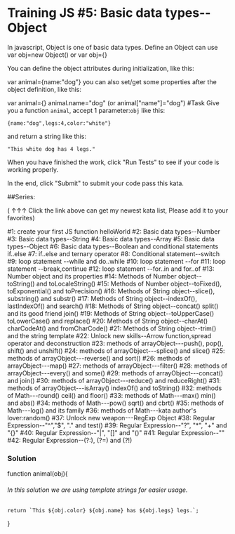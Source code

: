 # Training JS #5: Basic data types--Object

In javascript, Object is one of basic data types. Define an Object can use var obj=new Object() or var obj={}

You can define the object attributes during initialization, like this:

var animal={name:"dog"}
you can also set/get some properties after the object definition, like this:

var animal={}
animal.name="dog" (or animal["name"]="dog")
#Task
Give you a function `animal`, accept 1 parameter:`obj` like this:

```
{name:"dog",legs:4,color:"white"}
```

and return a string like this:

```
"This white dog has 4 legs."
```

When you have finished the work, click "Run Tests" to see if your code is working properly.

In the end, click "Submit" to submit your code pass this kata.

##Series:

( ↑↑↑ Click the link above can get my newest kata list, Please add it to your favorites)

#1: create your first JS function helloWorld
#2: Basic data types--Number
#3: Basic data types--String
#4: Basic data types--Array
#5: Basic data types--Object
#6: Basic data types--Boolean and conditional statements if..else
#7: if..else and ternary operator
#8: Conditional statement--switch
#9: loop statement --while and do..while
#10: loop statement --for
#11: loop statement --break,continue
#12: loop statement --for..in and for..of
#13: Number object and its properties
#14: Methods of Number object--toString() and toLocaleString()
#15: Methods of Number object--toFixed(), toExponential() and toPrecision()
#16: Methods of String object--slice(), substring() and substr()
#17: Methods of String object--indexOf(), lastIndexOf() and search()
#18: Methods of String object--concat() split() and its good friend join()
#19: Methods of String object--toUpperCase() toLowerCase() and replace()
#20: Methods of String object--charAt() charCodeAt() and fromCharCode()
#21: Methods of String object--trim() and the string template
#22: Unlock new skills--Arrow function,spread operator and deconstruction
#23: methods of arrayObject---push(), pop(), shift() and unshift()
#24: methods of arrayObject---splice() and slice()
#25: methods of arrayObject---reverse() and sort()
#26: methods of arrayObject---map()
#27: methods of arrayObject---filter()
#28: methods of arrayObject---every() and some()
#29: methods of arrayObject---concat() and join()
#30: methods of arrayObject---reduce() and reduceRight()
#31: methods of arrayObject---isArray() indexOf() and toString()
#32: methods of Math---round() ceil() and floor()
#33: methods of Math---max() min() and abs()
#34: methods of Math---pow() sqrt() and cbrt()
#35: methods of Math---log() and its family
#36: methods of Math---kata author's lover:random()
#37: Unlock new weapon---RegExp Object
#38: Regular Expression--"^","\$", "." and test()
#39: Regular Expression--"?", "\*", "+" and "{}"
#40: Regular Expression--"|", "[]" and "()"
#41: Regular Expression--""
#42: Regular Expression--(?:), (?=) and (?!)

### Solution

function animal(obj){

###### In this solution we are using template strings for easier usage.

    return `This ${obj.color} ${obj.name} has ${obj.legs} legs.`;

}
